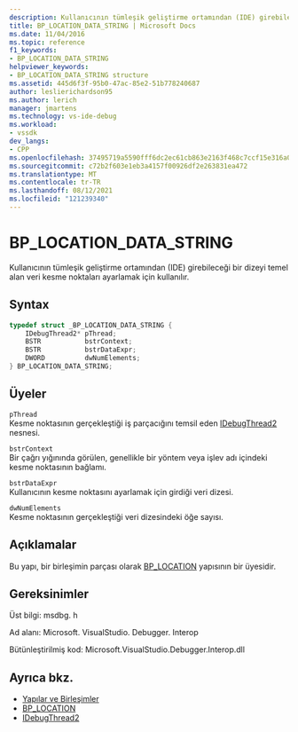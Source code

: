 ```yaml
---
description: Kullanıcının tümleşik geliştirme ortamından (IDE) girebileceği bir dizeyi temel alan veri kesme noktaları ayarlamak için kullanılır.
title: BP_LOCATION_DATA_STRING | Microsoft Docs
ms.date: 11/04/2016
ms.topic: reference
f1_keywords:
- BP_LOCATION_DATA_STRING
helpviewer_keywords:
- BP_LOCATION_DATA_STRING structure
ms.assetid: 445d6f3f-95b0-47ac-85e2-51b778240687
author: leslierichardson95
ms.author: lerich
manager: jmartens
ms.technology: vs-ide-debug
ms.workload:
- vssdk
dev_langs:
- CPP
ms.openlocfilehash: 37495719a5590fff6dc2ec61cb863e2163f468c7ccf15e316a034cb510c4f0a5
ms.sourcegitcommit: c72b2f603e1eb3a4157f00926df2e263831ea472
ms.translationtype: MT
ms.contentlocale: tr-TR
ms.lasthandoff: 08/12/2021
ms.locfileid: "121239340"
---
```

# <a name="bp_location_data_string"></a>BP_LOCATION_DATA_STRING
Kullanıcının tümleşik geliştirme ortamından (IDE) girebileceği bir dizeyi temel alan veri kesme noktaları ayarlamak için kullanılır.

## <a name="syntax"></a>Syntax

```cpp
typedef struct _BP_LOCATION_DATA_STRING {
    IDebugThread2* pThread;
    BSTR           bstrContext;
    BSTR           bstrDataExpr;
    DWORD          dwNumElements;
} BP_LOCATION_DATA_STRING;
```

## <a name="members"></a>Üyeler
`pThread`\
Kesme noktasının gerçekleştiği iş parçacığını temsil eden [IDebugThread2](../../../extensibility/debugger/reference/idebugthread2.md) nesnesi.

`bstrContext`\
Bir çağrı yığınında görülen, genellikle bir yöntem veya işlev adı içindeki kesme noktasının bağlamı.

`bstrDataExpr`\
Kullanıcının kesme noktasını ayarlamak için girdiği veri dizesi.

`dwNumElements`\
Kesme noktasının gerçekleştiği veri dizesindeki öğe sayısı.

## <a name="remarks"></a>Açıklamalar
Bu yapı, bir birleşimin parçası olarak [BP_LOCATION](../../../extensibility/debugger/reference/bp-location.md) yapısının bir üyesidir.

## <a name="requirements"></a>Gereksinimler
Üst bilgi: msdbg. h

Ad alanı: Microsoft. VisualStudio. Debugger. Interop

Bütünleştirilmiş kod: Microsoft.VisualStudio.Debugger.Interop.dll

## <a name="see-also"></a>Ayrıca bkz.
- [Yapılar ve Birleşimler](../../../extensibility/debugger/reference/structures-and-unions.md)
- [BP_LOCATION](../../../extensibility/debugger/reference/bp-location.md)
- [IDebugThread2](../../../extensibility/debugger/reference/idebugthread2.md)
